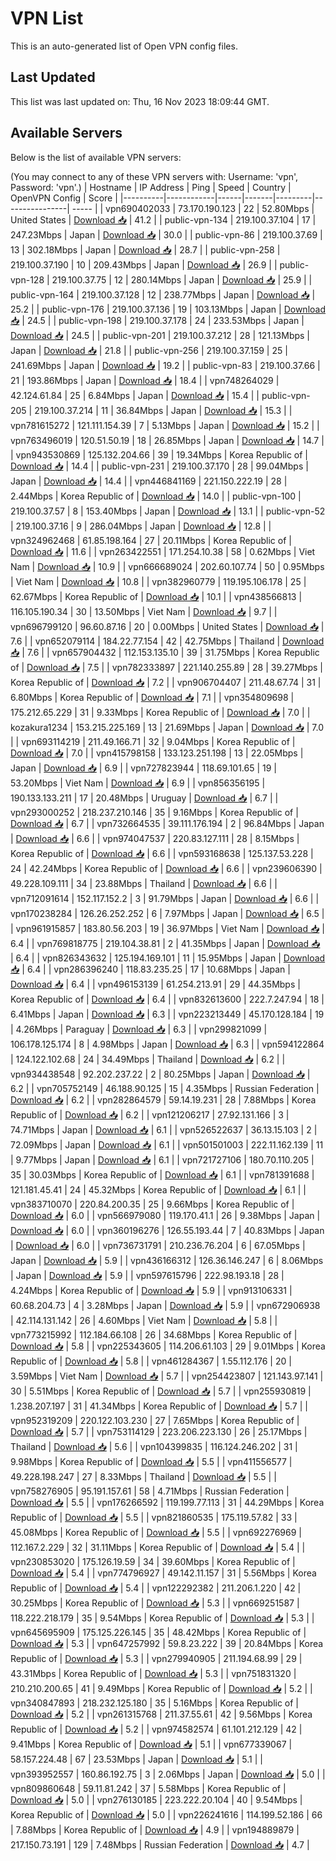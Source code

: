 # VPN List

This is an auto-generated list of Open VPN config files.

## Last Updated

This list was last updated on: Thu, 16 Nov 2023 18:09:44 GMT.

## Available Servers

Below is the list of available VPN servers:

(You may connect to any of these VPN servers with: Username: 'vpn', Password: 'vpn'.)
| Hostname | IP Address | Ping | Speed | Country | OpenVPN Config | Score |
|----------|------------|------|-------|---------|----------------| ----- |
| vpn690402033 | 73.170.190.123 | 22 | 52.80Mbps | United States | [Download 📥](./configs/server_0_US.ovpn) | 41.2 |
| public-vpn-134 | 219.100.37.104 | 17 | 247.23Mbps | Japan | [Download 📥](./configs/server_1_JP.ovpn) | 30.0 |
| public-vpn-86 | 219.100.37.69 | 13 | 302.18Mbps | Japan | [Download 📥](./configs/server_2_JP.ovpn) | 28.7 |
| public-vpn-258 | 219.100.37.190 | 10 | 209.43Mbps | Japan | [Download 📥](./configs/server_3_JP.ovpn) | 26.9 |
| public-vpn-128 | 219.100.37.75 | 12 | 280.14Mbps | Japan | [Download 📥](./configs/server_4_JP.ovpn) | 25.9 |
| public-vpn-164 | 219.100.37.128 | 12 | 238.77Mbps | Japan | [Download 📥](./configs/server_5_JP.ovpn) | 25.2 |
| public-vpn-176 | 219.100.37.136 | 19 | 103.13Mbps | Japan | [Download 📥](./configs/server_6_JP.ovpn) | 24.5 |
| public-vpn-198 | 219.100.37.178 | 24 | 233.53Mbps | Japan | [Download 📥](./configs/server_7_JP.ovpn) | 24.5 |
| public-vpn-201 | 219.100.37.212 | 28 | 121.13Mbps | Japan | [Download 📥](./configs/server_8_JP.ovpn) | 21.8 |
| public-vpn-256 | 219.100.37.159 | 25 | 241.69Mbps | Japan | [Download 📥](./configs/server_9_JP.ovpn) | 19.2 |
| public-vpn-83 | 219.100.37.66 | 21 | 193.86Mbps | Japan | [Download 📥](./configs/server_10_JP.ovpn) | 18.4 |
| vpn748264029 | 42.124.61.84 | 25 | 6.84Mbps | Japan | [Download 📥](./configs/server_11_JP.ovpn) | 15.4 |
| public-vpn-205 | 219.100.37.214 | 11 | 36.84Mbps | Japan | [Download 📥](./configs/server_12_JP.ovpn) | 15.3 |
| vpn781615272 | 121.111.154.39 | 7 | 5.13Mbps | Japan | [Download 📥](./configs/server_13_JP.ovpn) | 15.2 |
| vpn763496019 | 120.51.50.19 | 18 | 26.85Mbps | Japan | [Download 📥](./configs/server_14_JP.ovpn) | 14.7 |
| vpn943530869 | 125.132.204.66 | 39 | 19.34Mbps | Korea Republic of | [Download 📥](./configs/server_15_KR.ovpn) | 14.4 |
| public-vpn-231 | 219.100.37.170 | 28 | 99.04Mbps | Japan | [Download 📥](./configs/server_16_JP.ovpn) | 14.4 |
| vpn446841169 | 221.150.222.19 | 28 | 2.44Mbps | Korea Republic of | [Download 📥](./configs/server_17_KR.ovpn) | 14.0 |
| public-vpn-100 | 219.100.37.57 | 8 | 153.40Mbps | Japan | [Download 📥](./configs/server_18_JP.ovpn) | 13.1 |
| public-vpn-52 | 219.100.37.16 | 9 | 286.04Mbps | Japan | [Download 📥](./configs/server_19_JP.ovpn) | 12.8 |
| vpn324962468 | 61.85.198.164 | 27 | 20.11Mbps | Korea Republic of | [Download 📥](./configs/server_20_KR.ovpn) | 11.6 |
| vpn263422551 | 171.254.10.38 | 58 | 0.62Mbps | Viet Nam | [Download 📥](./configs/server_21_VN.ovpn) | 10.9 |
| vpn666689024 | 202.60.107.74 | 50 | 0.95Mbps | Viet Nam | [Download 📥](./configs/server_22_VN.ovpn) | 10.8 |
| vpn382960779 | 119.195.106.178 | 25 | 62.67Mbps | Korea Republic of | [Download 📥](./configs/server_23_KR.ovpn) | 10.1 |
| vpn438566813 | 116.105.190.34 | 30 | 13.50Mbps | Viet Nam | [Download 📥](./configs/server_24_VN.ovpn) | 9.7 |
| vpn696799120 | 96.60.87.16 | 20 | 0.00Mbps | United States | [Download 📥](./configs/server_25_US.ovpn) | 7.6 |
| vpn652079114 | 184.22.77.154 | 42 | 42.75Mbps | Thailand | [Download 📥](./configs/server_26_TH.ovpn) | 7.6 |
| vpn657904432 | 112.153.135.10 | 39 | 31.75Mbps | Korea Republic of | [Download 📥](./configs/server_27_KR.ovpn) | 7.5 |
| vpn782333897 | 221.140.255.89 | 28 | 39.27Mbps | Korea Republic of | [Download 📥](./configs/server_28_KR.ovpn) | 7.2 |
| vpn906704407 | 211.48.67.74 | 31 | 6.80Mbps | Korea Republic of | [Download 📥](./configs/server_29_KR.ovpn) | 7.1 |
| vpn354809698 | 175.212.65.229 | 31 | 9.33Mbps | Korea Republic of | [Download 📥](./configs/server_30_KR.ovpn) | 7.0 |
| kozakura1234 | 153.215.225.169 | 13 | 21.69Mbps | Japan | [Download 📥](./configs/server_31_JP.ovpn) | 7.0 |
| vpn693114219 | 211.49.166.71 | 32 | 9.04Mbps | Korea Republic of | [Download 📥](./configs/server_32_KR.ovpn) | 7.0 |
| vpn415798158 | 133.123.251.198 | 13 | 22.05Mbps | Japan | [Download 📥](./configs/server_33_JP.ovpn) | 6.9 |
| vpn727823944 | 118.69.101.65 | 19 | 53.20Mbps | Viet Nam | [Download 📥](./configs/server_34_VN.ovpn) | 6.9 |
| vpn856356195 | 190.133.133.211 | 17 | 20.48Mbps | Uruguay | [Download 📥](./configs/server_35_UY.ovpn) | 6.7 |
| vpn293000252 | 218.237.210.146 | 35 | 9.16Mbps | Korea Republic of | [Download 📥](./configs/server_36_KR.ovpn) | 6.7 |
| vpn732664535 | 39.111.176.194 | 2 | 96.84Mbps | Japan | [Download 📥](./configs/server_37_JP.ovpn) | 6.6 |
| vpn974047537 | 220.83.127.111 | 28 | 8.15Mbps | Korea Republic of | [Download 📥](./configs/server_38_KR.ovpn) | 6.6 |
| vpn593168638 | 125.137.53.228 | 24 | 42.24Mbps | Korea Republic of | [Download 📥](./configs/server_39_KR.ovpn) | 6.6 |
| vpn239606390 | 49.228.109.111 | 34 | 23.88Mbps | Thailand | [Download 📥](./configs/server_40_TH.ovpn) | 6.6 |
| vpn712091614 | 152.117.152.2 | 3 | 91.79Mbps | Japan | [Download 📥](./configs/server_41_JP.ovpn) | 6.6 |
| vpn170238284 | 126.26.252.252 | 6 | 7.97Mbps | Japan | [Download 📥](./configs/server_42_JP.ovpn) | 6.5 |
| vpn961915857 | 183.80.56.203 | 19 | 36.97Mbps | Viet Nam | [Download 📥](./configs/server_43_VN.ovpn) | 6.4 |
| vpn769818775 | 219.104.38.81 | 2 | 41.35Mbps | Japan | [Download 📥](./configs/server_44_JP.ovpn) | 6.4 |
| vpn826343632 | 125.194.169.101 | 11 | 15.95Mbps | Japan | [Download 📥](./configs/server_45_JP.ovpn) | 6.4 |
| vpn286396240 | 118.83.235.25 | 17 | 10.68Mbps | Japan | [Download 📥](./configs/server_46_JP.ovpn) | 6.4 |
| vpn496153139 | 61.254.213.91 | 29 | 44.35Mbps | Korea Republic of | [Download 📥](./configs/server_47_KR.ovpn) | 6.4 |
| vpn832613600 | 222.7.247.94 | 18 | 6.41Mbps | Japan | [Download 📥](./configs/server_48_JP.ovpn) | 6.3 |
| vpn223213449 | 45.170.128.184 | 19 | 4.26Mbps | Paraguay | [Download 📥](./configs/server_49_PY.ovpn) | 6.3 |
| vpn299821099 | 106.178.125.174 | 8 | 4.98Mbps | Japan | [Download 📥](./configs/server_50_JP.ovpn) | 6.3 |
| vpn594122864 | 124.122.102.68 | 24 | 34.49Mbps | Thailand | [Download 📥](./configs/server_51_TH.ovpn) | 6.2 |
| vpn934438548 | 92.202.237.22 | 2 | 80.25Mbps | Japan | [Download 📥](./configs/server_52_JP.ovpn) | 6.2 |
| vpn705752149 | 46.188.90.125 | 15 | 4.35Mbps | Russian Federation | [Download 📥](./configs/server_53_RU.ovpn) | 6.2 |
| vpn282864579 | 59.14.19.231 | 28 | 7.88Mbps | Korea Republic of | [Download 📥](./configs/server_54_KR.ovpn) | 6.2 |
| vpn121206217 | 27.92.131.166 | 3 | 74.71Mbps | Japan | [Download 📥](./configs/server_55_JP.ovpn) | 6.1 |
| vpn526522637 | 36.13.15.103 | 2 | 72.09Mbps | Japan | [Download 📥](./configs/server_56_JP.ovpn) | 6.1 |
| vpn501501003 | 222.11.162.139 | 11 | 9.77Mbps | Japan | [Download 📥](./configs/server_57_JP.ovpn) | 6.1 |
| vpn721727106 | 180.70.110.205 | 35 | 30.03Mbps | Korea Republic of | [Download 📥](./configs/server_58_KR.ovpn) | 6.1 |
| vpn781391688 | 121.181.45.41 | 24 | 45.32Mbps | Korea Republic of | [Download 📥](./configs/server_59_KR.ovpn) | 6.1 |
| vpn383710070 | 220.84.200.35 | 25 | 9.66Mbps | Korea Republic of | [Download 📥](./configs/server_60_KR.ovpn) | 6.0 |
| vpn566979080 | 119.170.41.1 | 26 | 9.38Mbps | Japan | [Download 📥](./configs/server_61_JP.ovpn) | 6.0 |
| vpn360196276 | 126.55.193.44 | 7 | 40.83Mbps | Japan | [Download 📥](./configs/server_62_JP.ovpn) | 6.0 |
| vpn736731791 | 210.236.76.204 | 6 | 67.05Mbps | Japan | [Download 📥](./configs/server_63_JP.ovpn) | 5.9 |
| vpn436166312 | 126.36.146.247 | 6 | 8.06Mbps | Japan | [Download 📥](./configs/server_64_JP.ovpn) | 5.9 |
| vpn597615796 | 222.98.193.18 | 28 | 4.24Mbps | Korea Republic of | [Download 📥](./configs/server_65_KR.ovpn) | 5.9 |
| vpn913106331 | 60.68.204.73 | 4 | 3.28Mbps | Japan | [Download 📥](./configs/server_66_JP.ovpn) | 5.9 |
| vpn672906938 | 42.114.131.142 | 26 | 4.60Mbps | Viet Nam | [Download 📥](./configs/server_67_VN.ovpn) | 5.8 |
| vpn773215992 | 112.184.66.108 | 26 | 34.68Mbps | Korea Republic of | [Download 📥](./configs/server_68_KR.ovpn) | 5.8 |
| vpn225343605 | 114.206.61.103 | 29 | 9.01Mbps | Korea Republic of | [Download 📥](./configs/server_69_KR.ovpn) | 5.8 |
| vpn461284367 | 1.55.112.176 | 20 | 3.59Mbps | Viet Nam | [Download 📥](./configs/server_70_VN.ovpn) | 5.7 |
| vpn254423807 | 121.143.97.141 | 30 | 5.51Mbps | Korea Republic of | [Download 📥](./configs/server_71_KR.ovpn) | 5.7 |
| vpn255930819 | 1.238.207.197 | 31 | 41.34Mbps | Korea Republic of | [Download 📥](./configs/server_72_KR.ovpn) | 5.7 |
| vpn952319209 | 220.122.103.230 | 27 | 7.65Mbps | Korea Republic of | [Download 📥](./configs/server_73_KR.ovpn) | 5.7 |
| vpn753114129 | 223.206.223.130 | 26 | 25.17Mbps | Thailand | [Download 📥](./configs/server_74_TH.ovpn) | 5.6 |
| vpn104399835 | 116.124.246.202 | 31 | 9.98Mbps | Korea Republic of | [Download 📥](./configs/server_75_KR.ovpn) | 5.5 |
| vpn411556577 | 49.228.198.247 | 27 | 8.33Mbps | Thailand | [Download 📥](./configs/server_76_TH.ovpn) | 5.5 |
| vpn758276905 | 95.191.157.61 | 58 | 4.71Mbps | Russian Federation | [Download 📥](./configs/server_77_RU.ovpn) | 5.5 |
| vpn176266592 | 119.199.77.113 | 31 | 44.29Mbps | Korea Republic of | [Download 📥](./configs/server_78_KR.ovpn) | 5.5 |
| vpn821860535 | 175.119.57.82 | 33 | 45.08Mbps | Korea Republic of | [Download 📥](./configs/server_79_KR.ovpn) | 5.5 |
| vpn692276969 | 112.167.2.229 | 32 | 31.11Mbps | Korea Republic of | [Download 📥](./configs/server_80_KR.ovpn) | 5.4 |
| vpn230853020 | 175.126.19.59 | 34 | 39.60Mbps | Korea Republic of | [Download 📥](./configs/server_81_KR.ovpn) | 5.4 |
| vpn774796927 | 49.142.11.157 | 31 | 5.56Mbps | Korea Republic of | [Download 📥](./configs/server_82_KR.ovpn) | 5.4 |
| vpn122292382 | 211.206.1.220 | 42 | 30.25Mbps | Korea Republic of | [Download 📥](./configs/server_83_KR.ovpn) | 5.3 |
| vpn669251587 | 118.222.218.179 | 35 | 9.54Mbps | Korea Republic of | [Download 📥](./configs/server_84_KR.ovpn) | 5.3 |
| vpn645695909 | 175.125.226.145 | 35 | 48.42Mbps | Korea Republic of | [Download 📥](./configs/server_85_KR.ovpn) | 5.3 |
| vpn647257992 | 59.8.23.222 | 39 | 20.84Mbps | Korea Republic of | [Download 📥](./configs/server_86_KR.ovpn) | 5.3 |
| vpn279940905 | 211.194.68.99 | 29 | 43.31Mbps | Korea Republic of | [Download 📥](./configs/server_87_KR.ovpn) | 5.3 |
| vpn751831320 | 210.210.200.65 | 41 | 9.49Mbps | Korea Republic of | [Download 📥](./configs/server_88_KR.ovpn) | 5.2 |
| vpn340847893 | 218.232.125.180 | 35 | 5.16Mbps | Korea Republic of | [Download 📥](./configs/server_89_KR.ovpn) | 5.2 |
| vpn261315768 | 211.37.55.61 | 42 | 9.56Mbps | Korea Republic of | [Download 📥](./configs/server_90_KR.ovpn) | 5.2 |
| vpn974582574 | 61.101.212.129 | 42 | 9.41Mbps | Korea Republic of | [Download 📥](./configs/server_91_KR.ovpn) | 5.1 |
| vpn677339067 | 58.157.224.48 | 67 | 23.53Mbps | Japan | [Download 📥](./configs/server_92_JP.ovpn) | 5.1 |
| vpn393952557 | 160.86.192.75 | 3 | 2.06Mbps | Japan | [Download 📥](./configs/server_93_JP.ovpn) | 5.0 |
| vpn809860648 | 59.11.81.242 | 37 | 5.58Mbps | Korea Republic of | [Download 📥](./configs/server_94_KR.ovpn) | 5.0 |
| vpn276130185 | 223.222.20.104 | 40 | 9.54Mbps | Korea Republic of | [Download 📥](./configs/server_95_KR.ovpn) | 5.0 |
| vpn226241616 | 114.199.52.186 | 66 | 7.88Mbps | Korea Republic of | [Download 📥](./configs/server_96_KR.ovpn) | 4.9 |
| vpn194889879 | 217.150.73.191 | 129 | 7.48Mbps | Russian Federation | [Download 📥](./configs/server_97_RU.ovpn) | 4.7 |
